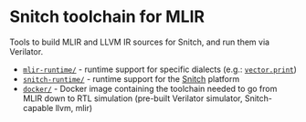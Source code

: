 # Snitch toolchain for MLIR

Tools to build MLIR and LLVM IR sources for Snitch, and run them via Verilator.

* [`mlir-runtime/`](mlir-runtime/) - runtime support for specific dialects (e.g.: [`vector.print`](https://mlir.llvm.org/docs/Dialects/Vector/#vectorprint-vectorprintop))
* [`snitch-runtime/`](snitch-runtime/) - runtime support for the [Snitch](https://github.com/pulp-platform/snitch) platform
* [`docker/`](docker/) - Docker image containing the toolchain needed to go from MLIR down to RTL simulation (pre-built Verilator simulator, Snitch-capable llvm, mlir)